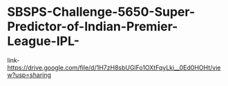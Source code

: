 # SBSPS-Challenge-5650-Super-Predictor-of-Indian-Premier-League-IPL-
link- https://drive.google.com/file/d/1H7zH8sbUGlFo1OXtFqyLki__0Ed0HOHt/view?usp=sharing
